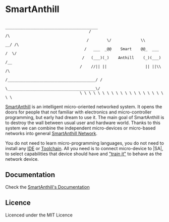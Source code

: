 SmartAnthill
============

```
                                       _________________________________________
                                     /                                        /\
                                    /        \/             \\             __/ /\
                                   /   ___  _@@    Smart    @@_  ___     /  \/
                                  /   (___)(_)    Anthill    (_)(___)   /__
                                 /    //|| ||                 || ||\\     /\
                                /_______________________________________/ /
                                \_______________________________________\/
                                 \ \ \ \ \ \ \ \ \ \ \ \ \ \ \ \ \ \ \ \ \   
```

[SmartAnthill](http://smartanthill.readthedocs.org/en/latest/index.html) is an intelligent micro-oriented networked system. It opens
the doors for people that not familiar with electronics and micro-controller
programming, but early had dream to use it. The main goal of SmartAnthill is to
destroy the wall between usual user and hardware world. Thanks to this
system we can combine the independent micro-devices or micro-based networks
into general [SmartAnthill Network](http://smartanthill.readthedocs.org/en/latest/specification/network/index.html).

You do not need to learn micro-programming languages, you do not need to install
any [IDE](http://en.wikipedia.org/wiki/Integrated_development_environment)
or [Toolchain](http://en.wikipedia.org/wiki/Toolchain). All you need is to
connect micro-device to |SA|, to select capabilities that device should
have and ["train it"](http://smartanthill.readthedocs.org/en/latest/index.html#id2) to behave as the network device. 

Documentation
-------------

Check the [SmartAnthill's Documentation](http://smartanthill.readthedocs.org/en/latest/index.html)

Licence
-------

Licenced under the MIT Licence


